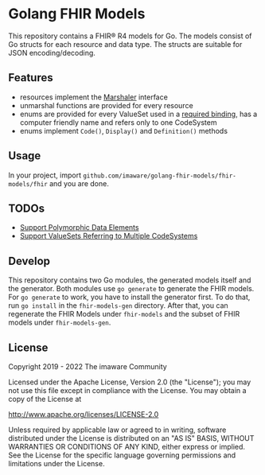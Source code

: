 # Golang FHIR Models

This repository contains a FHIR® R4 models for Go. The models consist of Go structs for each resource and data type. The structs are suitable for JSON encoding/decoding. 

## Features

* resources implement the [Marshaler][1] interface
* unmarshal functions are provided for every resource
* enums are provided for every ValueSet used in a [required binding][2], has a computer friendly name and refers only to one CodeSystem
* enums implement `Code()`, `Display()` and `Definition()` methods

## Usage

In your project, import `github.com/imaware/golang-fhir-models/fhir-models/fhir` and you are done.

## TODOs

* [Support Polymorphic Data Elements](https://github.com/imaware/golang-fhir-models/issues/1)
* [Support ValueSets Referring to Multiple CodeSystems](https://github.com/imaware/golang-fhir-models/issues/2)

## Develop

This repository contains two Go modules, the generated models itself and the generator. Both modules use `go generate` to generate the FHIR models. For `go generate` to work, you have to install the generator first. To do that, run `go install` in the `fhir-models-gen` directory. After that, you can regenerate the FHIR Models under `fhir-models` and the subset of FHIR models under `fhir-models-gen`.

## License

Copyright 2019 - 2022 The imaware Community

Licensed under the Apache License, Version 2.0 (the "License"); you may not use this file except in compliance with the License. You may obtain a copy of the License at

http://www.apache.org/licenses/LICENSE-2.0

Unless required by applicable law or agreed to in writing, software distributed under the License is distributed on an "AS IS" BASIS, WITHOUT WARRANTIES OR CONDITIONS OF ANY KIND, either express or implied. See the License for the specific language governing permissions and limitations under the License.

[1]: <https://golang.org/pkg/encoding/json/#Marshaler>
[2]: <https://www.hl7.org/fhir/terminologies.html#strength>
